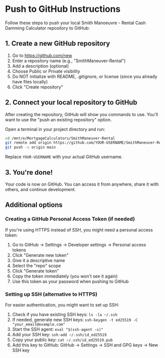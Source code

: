 # Push to GitHub Instructions

Follow these steps to push your local Smith Manoeuvre - Rental Cash Damming Calculator repository to GitHub:

## 1. Create a new GitHub repository

1. Go to https://github.com/new
2. Enter a repository name (e.g., "SmithManeuver-Rental")
3. Add a description (optional)
4. Choose Public or Private visibility
5. Do NOT initialize with README, .gitignore, or license (since you already have files locally)
6. Click "Create repository"

## 2. Connect your local repository to GitHub

After creating the repository, GitHub will show you commands to use. You'll want to use the "push an existing repository" option.

Open a terminal in your project directory and run:

```bash
cd /mnt/e/MortgageCalculators/SmithManeuver-Rental
git remote add origin https://github.com/YOUR-USERNAME/SmithManeuver-Rental.git
git push -u origin main
```

Replace `YOUR-USERNAME` with your actual GitHub username.

## 3. You're done!

Your code is now on GitHub. You can access it from anywhere, share it with others, and continue development.

## Additional options

### Creating a GitHub Personal Access Token (if needed)

If you're using HTTPS instead of SSH, you might need a personal access token:

1. Go to GitHub → Settings → Developer settings → Personal access tokens
2. Click "Generate new token"
3. Give it a descriptive name
4. Select the "repo" scope
5. Click "Generate token"
6. Copy the token immediately (you won't see it again)
7. Use this token as your password when pushing to GitHub

### Setting up SSH (alternative to HTTPS)

For easier authentication, you might want to set up SSH:

1. Check if you have existing SSH keys: `ls -la ~/.ssh`
2. If needed, generate new SSH keys: `ssh-keygen -t ed25519 -C "your_email@example.com"`
3. Start the SSH agent: `eval "$(ssh-agent -s)"`
4. Add your SSH key: `ssh-add ~/.ssh/id_ed25519`
5. Copy your public key: `cat ~/.ssh/id_ed25519.pub`
6. Add this key to GitHub: GitHub → Settings → SSH and GPG keys → New SSH key